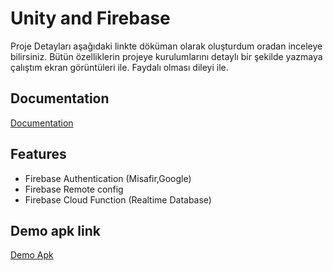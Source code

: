 
# Unity and Firebase

Proje Detayları aşağıdaki linkte döküman olarak oluşturdum oradan inceleye bilirsiniz.
Bütün özelliklerin projeye kurulumlarını detaylı bir şekilde yazmaya çalıştım ekran görüntüleri ile.
Faydalı olması dileyi ile.


## Documentation

[Documentation](https://nickel-zircon-67b.notion.site/Unity-le-Firebase-Kullan-m-cb2e90960b94476281076920c991f336?pvs=4)


## Features

- Firebase Authentication (Misafir,Google)
- Firebase Remote config
- Firebase Cloud Function (Realtime Database)



## Demo apk link
[Demo Apk](https://drive.google.com/file/d/1JKiLdbqUDLOgRaeTxy9a9rKsBr5MjDuw/view?usp=sharing)